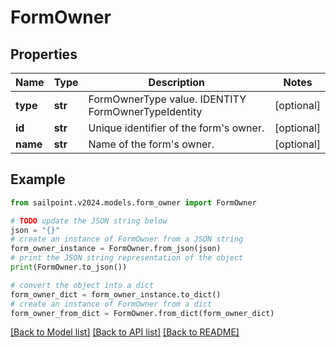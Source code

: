 # FormOwner


## Properties

Name | Type | Description | Notes
------------ | ------------- | ------------- | -------------
**type** | **str** | FormOwnerType value. IDENTITY FormOwnerTypeIdentity | [optional] 
**id** | **str** | Unique identifier of the form&#39;s owner. | [optional] 
**name** | **str** | Name of the form&#39;s owner. | [optional] 

## Example

```python
from sailpoint.v2024.models.form_owner import FormOwner

# TODO update the JSON string below
json = "{}"
# create an instance of FormOwner from a JSON string
form_owner_instance = FormOwner.from_json(json)
# print the JSON string representation of the object
print(FormOwner.to_json())

# convert the object into a dict
form_owner_dict = form_owner_instance.to_dict()
# create an instance of FormOwner from a dict
form_owner_from_dict = FormOwner.from_dict(form_owner_dict)
```
[[Back to Model list]](../README.md#documentation-for-models) [[Back to API list]](../README.md#documentation-for-api-endpoints) [[Back to README]](../README.md)


